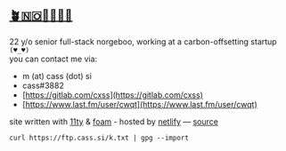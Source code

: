## [🪴🇳🇴👩‍💻🌊🐄](/)

22 y/o senior full-stack norgeboo, working at a carbon-offsetting startup `(♥_♥)`  
you can contact me via:

- m (at) cass (dot) si
- cass#3882
- [https://gitlab.com/cxss](https://gitlab.com/cxss)
- [https://www.last.fm/user/cwqt](https://www.last.fm/user/cwqt)

site written with [11ty](https://www.11ty.dev/) & [foam](https://foambubble.github.io/) - hosted by [netlify](https://netlify.com) — [source](https://gitlab.com/cxss/site)

`curl https://ftp.cass.si/k.txt | gpg --import`
